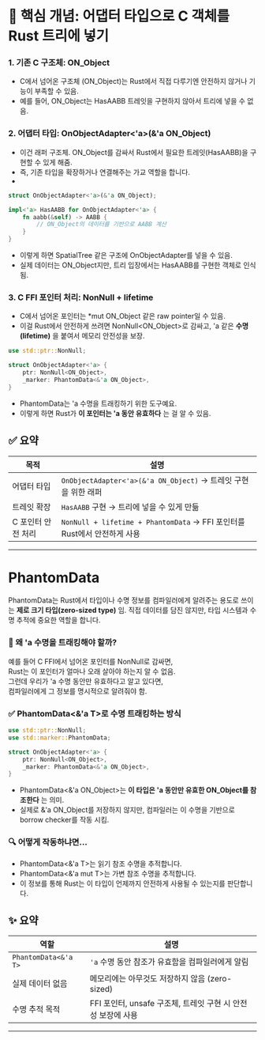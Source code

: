 # 🧩 핵심 개념: 어댑터 타입으로 C 객체를 Rust 트리에 넣기

### 1. 기존 C 구조체: ON_Object
- C에서 넘어온 구조체 (ON_Object)는 Rust에서 직접 다루기엔 안전하지 않거나 기능이 부족할 수 있음.
- 예를 들어, ON_Object는 HasAABB 트레잇을 구현하지 않아서 트리에 넣을 수 없음.

### 2. 어댑터 타입: OnObjectAdapter<'a>(&'a ON_Object)
- 이건 래퍼 구조체. ON_Object를 감싸서 Rust에서 필요한 트레잇(HasAABB)을 구현할 수 있게 해줌.
- 즉, 기존 타입을 확장하거나 연결해주는 가교 역할을 합니다.
- 
```rust
struct OnObjectAdapter<'a>(&'a ON_Object);

impl<'a> HasAABB for OnObjectAdapter<'a> {
    fn aabb(&self) -> AABB {
        // ON_Object의 데이터를 기반으로 AABB 계산
    }
}
```
- 이렇게 하면 SpatialTree 같은 구조에 OnObjectAdapter를 넣을 수 있음.
- 실제 데이터는 ON_Object지만, 트리 입장에서는 HasAABB를 구현한 객체로 인식됨.

### 3. C FFI 포인터 처리: NonNull + lifetime
- C에서 넘어온 포인터는 *mut ON_Object 같은 raw pointer일 수 있음.
- 이걸 Rust에서 안전하게 쓰려면 NonNull<ON_Object>로 감싸고,
'a 같은 **수명(lifetime)** 을 붙여서 메모리 안전성을 보장.

```rust
use std::ptr::NonNull;

struct OnObjectAdapter<'a> {
    ptr: NonNull<ON_Object>,
    _marker: PhantomData<&'a ON_Object>,
}
```

- PhantomData는 'a 수명을 트래킹하기 위한 도구예요.
- 이렇게 하면 Rust가 **이 포인터는 'a 동안 유효하다** 는 걸 알 수 있음.

## ✅ 요약
| 목적                     | 설명                                                                 |
|--------------------------|----------------------------------------------------------------------|
| 어댑터 타입              | `OnObjectAdapter<'a>(&'a ON_Object)` → 트레잇 구현을 위한 래퍼        |
| 트레잇 확장              | `HasAABB` 구현 → 트리에 넣을 수 있게 만듦                            |
| C 포인터 안전 처리       | `NonNull + lifetime + PhantomData` → FFI 포인터를 Rust에서 안전하게 사용 |

---

# PhantomData

PhantomData는 Rust에서 타입이나 수명 정보를 컴파일러에게 알려주는 용도로 쓰이는 **제로 크기 타입(zero-sized type)** 임.
직접 데이터를 담진 않지만, 타입 시스템과 수명 추적에 중요한 역할을 합니다.

### 🧠 왜 'a 수명을 트래킹해야 할까?
예를 들어 C FFI에서 넘어온 포인터를 NonNull<T>로 감싸면,  
Rust는 이 포인터가 얼마나 오래 살아야 하는지 알 수 없음.  
그런데 우리가 'a 수명 동안만 유효하다고 알고 있다면,  
컴파일러에게 그 정보를 명시적으로 알려줘야 함.  

### ✅ PhantomData<&'a T>로 수명 트래킹하는 방식
```rust
use std::ptr::NonNull;
use std::marker::PhantomData;

struct OnObjectAdapter<'a> {
    ptr: NonNull<ON_Object>,
    _marker: PhantomData<&'a ON_Object>,
}
```

- PhantomData<&'a ON_Object>는 **이 타입은 'a 동안만 유효한 ON_Object를 참조한다** 는 의미.
- 실제로 &'a ON_Object를 저장하지 않지만, 컴파일러는 이 수명을 기반으로 borrow checker를 작동 시킴.

### 🔍 어떻게 작동하냐면…
- PhantomData<&'a T>는 읽기 참조 수명을 추적합니다.
- PhantomData<&'a mut T>는 가변 참조 수명을 추적합니다.
- 이 정보를 통해 Rust는 이 타입이 언제까지 안전하게 사용될 수 있는지를 판단합니다.

## ✨ 요약
| 역할                     | 설명                                                                 |
|--------------------------|----------------------------------------------------------------------|
| `PhantomData<&'a T>`     | `'a` 수명 동안 참조가 유효함을 컴파일러에게 알림                     |
| 실제 데이터 없음         | 메모리에는 아무것도 저장하지 않음 (zero-sized)                       |
| 수명 추적 목적           | FFI 포인터, unsafe 구조체, 트레잇 구현 시 안전성 보장에 사용          |


---

